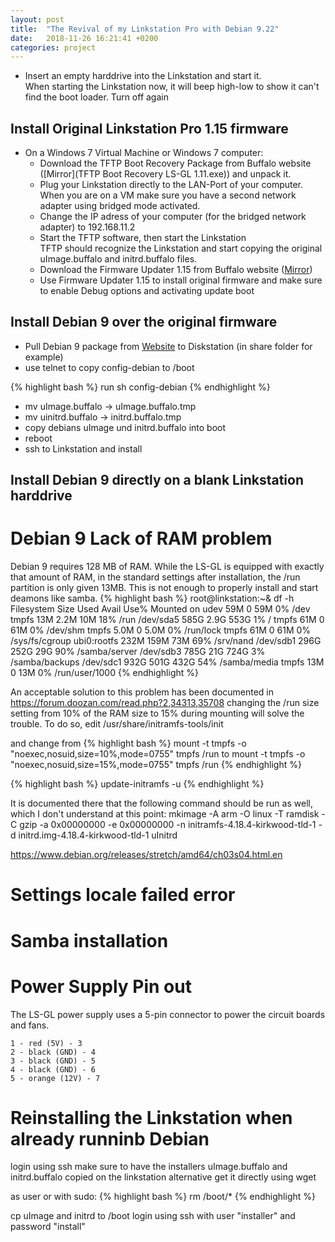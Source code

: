```yaml
---
layout: post
title:  "The Revival of my Linkstation Pro with Debian 9.22"
date:   2018-11-26 16:21:41 +0200
categories: project
---
```


- Insert an empty harddrive into the Linkstation and start it.  
  When starting the Linkstation now, it will beep high-low to show it can't find the boot loader.
  Turn off again

## Install Original Linkstation Pro 1.15 firmware
- On a Windows 7 Virtual Machine or Windows 7 computer:
  - Download the TFTP Boot Recovery Package from Buffalo website ([Mirror](TFTP Boot Recovery LS-GL 1.11.exe)) and unpack it.
  - Plug your Linkstation directly to the LAN-Port of your computer.  
    When you are on a VM make sure you have a second network adapter using bridged mode activated.
  - Change the IP adress of your computer (for the bridged network adapter) to 192.168.11.2
  - Start the TFTP software, then start the Linkstation  
    TFTP should recognize the Linkstation and start copying the original uImage.buffalo and initrd.buffalo files.
  - Download the Firmware Updater 1.15 from Buffalo website ([Mirror](LS-GL_fw1.15.zip))
  - Use Firmware Updater 1.15 to install original firmware and make sure to enable Debug options and activating update boot
  
## Install Debian 9 over the original firmware
- Pull Debian 9 package from [Website](http://ftp.de.debian.org/debian/dists/stretch/main/installer-armel/current/images/orion5x/netboot/buffalo/lspro_ls-gl/) to Diskstation (in share folder for example)
- use telnet to copy config-debian to /boot

{% highlight bash %}
run sh config-debian
{% endhighlight %}

* mv uImage.buffalo -> uImage.buffalo.tmp
* mv uinitrd.buffalo -> initrd.buffalo.tmp
* copy debians uImage und initrd.buffalo into boot
* reboot
* ssh to Linkstation and install

## Install Debian 9 directly on a blank Linkstation harddrive


# Debian 9 Lack of RAM problem
Debian 9 requires 128 MB of RAM. While the LS-GL is equipped with exactly that amount of RAM, in the standard settings after installation,
the /run partition is only given 13MB. This is not enough to properly install and start deamons like samba.
{% highlight bash %}
root@linkstation:~& df -h
Filesystem      Size  Used Avail Use% Mounted on
udev             59M     0   59M   0% /dev
tmpfs            13M  2.2M   10M  18% /run
/dev/sda5       585G  2.9G  553G   1% /
tmpfs            61M     0   61M   0% /dev/shm
tmpfs           5.0M     0  5.0M   0% /run/lock
tmpfs            61M     0   61M   0% /sys/fs/cgroup
ubi0:rootfs     232M  159M   73M  69% /srv/nand
/dev/sdb1       296G  252G   29G  90% /samba/server
/dev/sdb3       785G   21G  724G   3% /samba/backups
/dev/sdc1       932G  501G  432G  54% /samba/media
tmpfs            13M     0   13M   0% /run/user/1000
{% endhighlight %}

An acceptable solution to this problem has been documented in https://forum.doozan.com/read.php?2,34313,35708
changing the /run size setting from 10% of the RAM size to 15% during mounting will solve the trouble.
To do so, edit
/usr/share/initramfs-tools/init

and change from
{% highlight bash %}
mount -t tmpfs -o "noexec,nosuid,size=10%,mode=0755" tmpfs /run
to
mount -t tmpfs -o "noexec,nosuid,size=15%,mode=0755" tmpfs /run
{% endhighlight %}

{% highlight bash %}
update-initramfs -u
{% endhighlight %}

It is documented there that the following command should be run as well, which I don't understand at this point:
mkimage -A arm -O linux -T ramdisk -C gzip -a 0x00000000 -e 0x00000000 -n initramfs-4.18.4-kirkwood-tld-1 -d initrd.img-4.18.4-kirkwood-tld-1 uInitrd


https://www.debian.org/releases/stretch/amd64/ch03s04.html.en

# Settings locale failed error




# Samba installation



# Power Supply Pin out

The LS-GL power supply uses a 5-pin connector to power the circuit boards and fans.

```
1 - red (5V) - 3
2 - black (GND) - 4
3 - black (GND) - 5
4 - black (GND) - 6
5 - orange (12V) - 7
```

# Reinstalling the Linkstation when already runninb Debian

login using ssh
make sure to have the installers uImage.buffalo and initrd.buffalo copied on the linkstation
alternative get it directly using wget

as user or with sudo:
{% highlight bash %}
rm /boot/*
{% endhighlight %}

cp uImage and initrd to /boot
login using ssh with user "installer" and password "install"